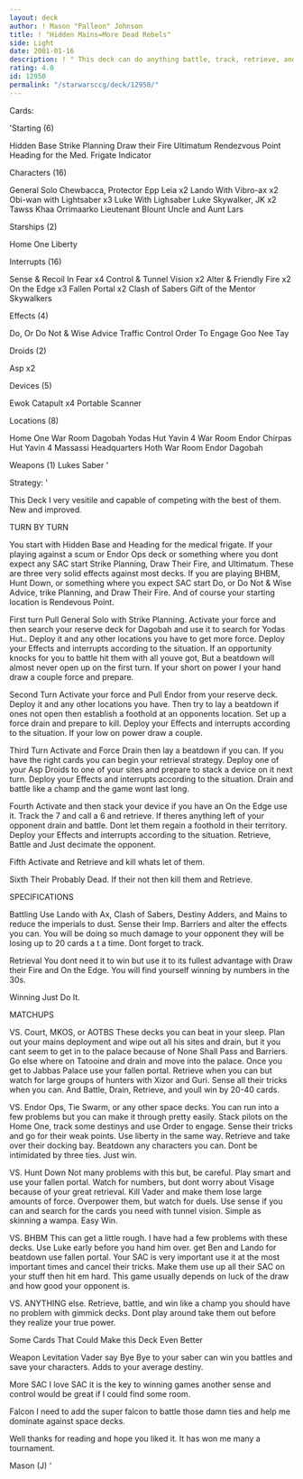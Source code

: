 ```yaml
---
layout: deck
author: ! Mason "Palleon" Johnson
title: ! "Hidden Mains=More Dead Rebels"
side: Light
date: 2001-01-16
description: ! " This deck can do anything battle, track, retrieve, and win"
rating: 4.0
id: 12950
permalink: "/starwarsccg/deck/12950/"
---
```

Cards: 

'Starting (6)

Hidden Base
Strike Planning
Draw their Fire
Ultimatum
Rendezvous Point
Heading for the Med. Frigate
Indicator

Characters (16)

General Solo
Chewbacca, Protector
Epp Leia x2
Lando With Vibro-ax x2
Obi-wan with Lightsaber x3
Luke With Lighsaber
Luke Skywalker, JK x2
Tawss Khaa
Orrimaarko
Lieutenant Blount
Uncle and Aunt Lars

Starships (2)

Home One
Liberty

Interrupts (16)

Sense & Recoil In Fear x4
Control & Tunnel Vision x2
Alter & Friendly Fire x2
On the Edge x3
Fallen Portal x2
Clash of Sabers
Gift of the Mentor
Skywalkers

Effects (4)

Do, Or Do Not & Wise Advice
Traffic Control
Order To Engage
Goo Nee Tay

Droids (2)

Asp x2

Devices (5)

Ewok Catapult x4
Portable Scanner

Locations (8)

Home One War Room
Dagobah Yodas Hut
Yavin 4 War Room
Endor Chirpas Hut
Yavin 4 Massassi Headquarters
Hoth War Room
Endor
Dagobah

Weapons (1)
Lukes Saber '

Strategy: '

This Deck I very vesitile and capable of competing with the best of them.  New and improved.

TURN BY TURN

You start with Hidden Base and Heading for the medical frigate. If your playing against a scum or
Endor Ops deck or something where you dont expect any SAC start Strike Planning, Draw Their
Fire, and Ultimatum. These are three very solid effects against most decks. If you are playing
BHBM, Hunt Down, or something where you expect SAC start Do, or Do Not & Wise Advice,
trike Planning, and Draw Their Fire. And of course your starting location is Rendevous Point.

First turn Pull General Solo with Strike Planning. Activate your force and then search your
reserve deck for Dagobah and use it to search for Yodas Hut.. Deploy it and any other locations
you have to get more force. Deploy your Effects and interrupts according to the situation. If an
opportunity knocks for you to battle hit them with all youve got, But a beatdown will almost never
open up on the first turn. If your short on power I your hand draw a couple force and prepare.

Second Turn Activate your force and Pull Endor from your reserve deck. Deploy it and any other
locations you have. Then try to lay a beatdown if ones not open then establish a foothold at an
opponents location. Set up a force drain and prepare to kill. Deploy your Effects and interrupts
according to the situation. If your low on power draw a couple.

Third Turn Activate and Force Drain then lay a beatdown if you can. If you have the right cards
you can begin your retrieval strategy. Deploy one of your Asp Droids to one of your sites and
prepare to stack a device on it next turn. Deploy your Effects and interrupts according to the
situation. Drain and battle like a champ and the game wont last long.

Fourth Activate and then stack your device if you have an On the Edge use it. Track the 7 and
call a 6 and retrieve. If theres anything left of your opponent drain and battle. Dont let them
regain a foothold in their territory. Deploy your Effects and interrupts according to the situation.
Retrieve, Battle and Just decimate the opponent.

Fifth Activate and Retrieve and kill whats let of them.

Sixth Their Probably Dead. If their not then kill them and Retrieve.

SPECIFICATIONS

Battling Use Lando with Ax, Clash of Sabers, Destiny Adders, and Mains to reduce the imperials
to dust. Sense their Imp. Barriers and alter the effects you can. You will be doing so much
damage to your opponent they will be losing up to 20 cards a t a time. Dont forget to track.

Retrieval You dont need it to win but use it to its fullest advantage with Draw their Fire and On
the Edge. You will find yourself winning by numbers in the 30s.

Winning Just Do It.

MATCHUPS

VS. Court, MKOS, or AOTBS
These decks you can beat in your sleep.
Plan out your mains deployment and wipe out all his sites and drain, but it you cant seem to get
in to the palace because of None Shall Pass and Barriers. Go else where on Tatooine and drain
and move into the palace. Once you get to Jabbas Palace use your fallen portal. Retrieve when
you can but watch for large groups of hunters with Xizor and Guri. Sense all their tricks when you
can. And Battle, Drain, Retrieve, and youll win by 20-40 cards.

VS. Endor Ops, Tie Swarm, or any other space decks. You can run into a few problems but you
can make it through pretty easily. Stack pilots on the Home One, track some destinys and use
Order to engage. Sense their tricks and go for their weak points. Use liberty in the same way.
Retrieve and take over their docking bay. Beatdown any characters you can. Dont be
intimidated by three ties. Just win.

VS. Hunt Down
Not many problems with this but, be careful. Play smart and use your fallen portal. Watch for
numbers, but dont worry about Visage because of your great retrieval. Kill Vader and make
them lose large amounts of force. Overpower them, but watch for duels. Use sense if you can
and search for the cards you need with tunnel vision. Simple as skinning a wampa. Easy Win.

VS. BHBM
This can get a little rough. I have had a few problems with these decks. Use Luke early before
you hand him over. get Ben and Lando for beatdown use fallen portal. Your SAC is very
important use it at the most important times and cancel their tricks. Make them use up all their
SAC on your stuff then hit em hard. This game usually depends on luck of the draw and how
good your opponent is.

VS. ANYTHING else.
Retrieve, battle, and win like a champ you should have no problem with gimmick decks. Dont
play around take them out before they realize your true power.

Some Cards That Could Make this Deck Even Better

Weapon Levitation Vader say Bye Bye to your saber can win you battles and save your
characters. Adds to your average destiny.

More SAC I love SAC it is the key to winning games another sense and control would be great if
I could find some room.

Falcon I need to add the super falcon to battle those damn ties and help me dominate against
space decks.

Well thanks for reading and hope you liked it. It has won me many a tournament.

Mason (J)  '
